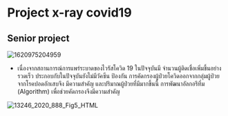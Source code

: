 # Project x-ray covid19

## Senior project

![1620975204959](https://user-images.githubusercontent.com/80037547/118233192-c744f000-b4bb-11eb-8b64-af95d2a8d5fc.jpg)

- เนื่องจากสถานการณ์การแพร่ระบาดของไวรัสโควิด 19 ในปัจจุบันมี จำนวนผู้ติดเชื่อเพิ่มขึ้นอย่างรวดเร็ว ประกอบกับในปัจจุบันยังไม่มีวัคซีน ป้องกัน การคัดกรองผู้ป่วยโควิดออกจากกลุ่มผู้ป่วยจากโรคปอดอักเสบจึง มีความสำคัญ และปริมาณผู้ป่วยที่มีมากขึ้นนี้ การพัฒนาอัลกอรึทึ่ม (Algorithm) เพื่อช่วยคัดกรองจึงมีความสำคัญ

![13246_2020_888_Fig5_HTML](https://user-images.githubusercontent.com/80037547/117396888-1d96b980-af25-11eb-8a13-0e8e66fb515e.png)
